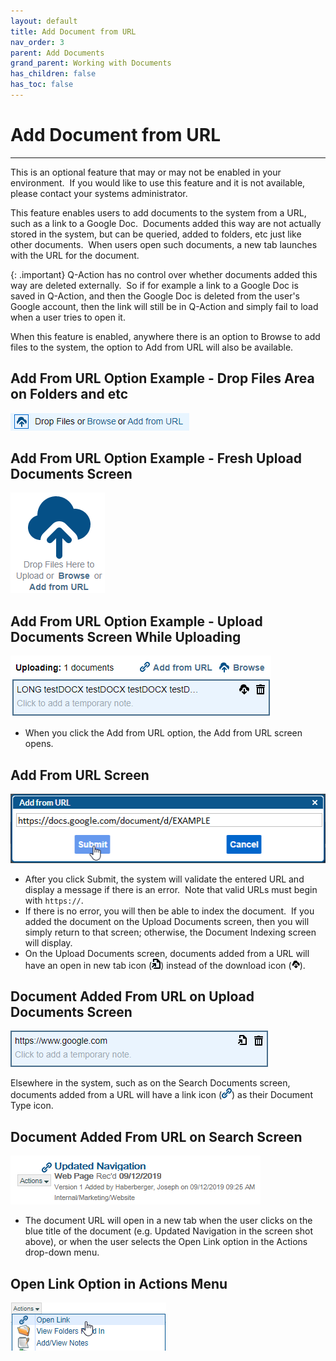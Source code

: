 ```yaml
---
layout: default
title: Add Document from URL
nav_order: 3
parent: Add Documents
grand_parent: Working with Documents
has_children: false
has_toc: false
---
```

# Add Document from URL
---
This is an optional feature that may or may not be enabled in your environment.  If you would like to use this feature and it is not available, please contact your systems administrator.

This feature enables users to add documents to the system from a URL, such as a link to a Google Doc.  Documents added this way are not actually stored in the system, but can be queried, added to folders, etc just like other documents.  When users open such documents, a new tab launches with the URL for the document.

{: .important}
Q-Action has no control over whether documents added this way are deleted externally.  So if for example a link to a Google Doc is saved in Q-Action, and then the Google Doc is deleted from the user's Google account, then the link will still be in Q-Action and simply fail to load when a user tries to open it.

When this feature is enabled, anywhere there is an option to Browse to add files to the system, the option to Add from URL will also be available.

## Add From URL Option Example - Drop Files Area on Folders and etc  
![](../../../assets/images/browse-or-add-from-url.png)

## Add From URL Option Example - Fresh Upload Documents Screen  
![](../../../assets/images/upload-documents-screen.png)

## Add From URL Option Example - Upload Documents Screen While Uploading  
![](../../../assets/images/while-uploading.png)

* When you click the Add from URL option, the Add from URL screen opens.

## Add From URL Screen  
![](../../../assets/images/add-from-url-window.png)

* After you click Submit, the system will validate the entered URL and display a message if there is an error.  Note that valid URLs must begin with `https://`.
* If there is no error, you will then be able to index the document.  If you added the document on the Upload Documents screen, then you will simply return to that screen; otherwise, the Document Indexing screen will display.
* On the Upload Documents screen, documents added from a URL will have an open in new tab icon (![](../../../assets/images/open-in-new-tab.png)) instead of the download icon (![](../../../assets/images/icon-download-document.png)).

## Document Added From URL on Upload Documents Screen  
![](../../../assets/images/open-from-uploading.png)

Elsewhere in the system, such as on the Search Documents screen, documents added from a URL will have a link icon (![](../../../assets/images/link-icon.png)) as their Document Type icon.

## Document Added From URL on Search Screen  
![](../../../assets/images/search-result-link.png)

* The document URL will open in a new tab when the user clicks on the blue title of the document (e.g. Updated Navigation in the screen shot above), or when the user selects the Open Link option in the Actions drop-down menu.

## Open Link Option in Actions Menu  
![](../../../assets/images/actions-menu.png)